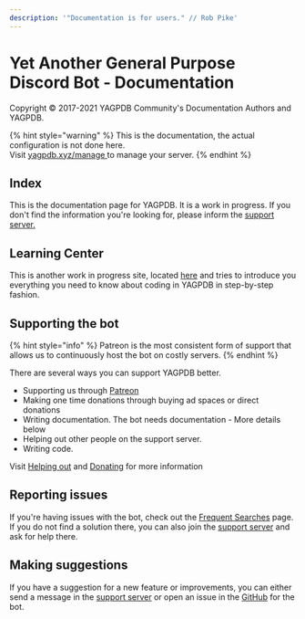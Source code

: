 ```yaml
---
description: '"Documentation is for users." // Rob Pike'
---
```


# Yet Another General Purpose Discord Bot - Documentation

Copyright © 2017-2021 YAGPDB Community's Documentation Authors and YAGPDB.

{% hint style="warning" %}
This is the documentation, the actual configuration is not done here.  
Visit [yagpdb.xyz/manage ](https://yagpdb.xyz/manage)to manage your server.
{% endhint %}

## Index

This is the documentation page for YAGPDB. It is a work in progress. If you don't find the information you're looking for, please inform the [support server. ](https://discord.gg/0vYlUK2XBKldPSMY)

## Learning Center

This is another work in progress site, located [here](https://learn.yagpdb.xyz/) and tries to introduce you everything you need to know about coding in YAGPDB in step-by-step fashion.

## Supporting the bot

{% hint style="info" %}
Patreon is the most consistent form of support that allows us to continuously host the bot on costly servers.
{% endhint %}

There are several ways you can support YAGPDB better.

* Supporting us through [Patreon](https://www.patreon.com/yagpdb)
* Making one time donations through buying ad spaces or direct donations
* Writing documentation. The bot needs documentation - More details below
* Helping out other people on the support server. 
* Writing code.

Visit [Helping out](helping-out.md) and [Donating](donating.md) for more information

## Reporting issues

If you're having issues with the bot, check out the [Frequent Searches](others/frequent-searches.md) page. If you do not find a solution there, you can also join the [support server](https://discord.gg/0vYlUK2XBKldPSMY) and ask for help there.

## Making suggestions

If you have a suggestion for a new feature or improvements, you can either send a message in the [support server](https://discord.gg/0vYlUK2XBKldPSMY) or open an issue in the [GitHub](https://github.com/jonas747/yagpdb) for the bot.

